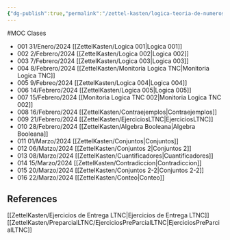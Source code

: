 ```yaml
---
{"dg-publish":true,"permalink":"/zettel-kasten/logica-teoria-de-numeros-y-conjuntos/"}
---
```


#MOC 
Clases
- 001 31/Enero/2024 [[ZettelKasten/Logica 001\|Logica 001]]
- 002 2/Febrero/2024 [[ZettelKasten/Logica 002\|Logica 002]]
- 003 7/Febrero/2024 [[ZettelKasten/Logica 003\|Logica 003]]
- 004 8/Febrero/2024 [[ZettelKasten/Monitoria Logica TNC\|Monitoria Logica TNC]]
- 005 9/Febreo/2024 [[ZettelKasten/Logica 004\|Logica 004]]
- 006 14/Febrero/2024 [[ZettelKasten/Logica 005\|Logica 005]]
- 007 15/Febrero/2024 [[Monitoria Logica TNC 002\|Monitoria Logica TNC 002]]
- 008 16/Febrero/2024 [[ZettelKasten/Contraejemplos\|Contraejemplos]]
- 009 21/Febrero/2024 [[ZettelKasten/EjerciciosLTNC\|EjerciciosLTNC]]
- 010 28/Febrero/2024 [[ZettelKasten/Algebra Booleana\|Algebra Booleana]]
- 011 01/Marzo/2024 [[ZettelKasten/Conjuntos\|Conjuntos]]
- 012 06/Matzo/2024 [[ZettelKasten/Conjuntos 2\|Conjuntos 2]]
- 013 08/Marzo/2024 [[ZettelKasten/Cuantificadores\|Cuantificadores]]
- 014 15/Marzo/2024 [[ZettelKasten/Contradiccion\|Contradiccion]]
- 015 20/Marzo/2024 [[ZettelKasten/Conjuntos 2-2\|Conjuntos 2-2]]
- 016 22/Marzo/2024 [[ZettelKasten/Conteo\|Conteo]]
## References
 [[ZettelKasten/Ejercicios de Entrega LTNC\|Ejercicios de Entrega LTNC]]
 [[ZettelKasten/PreparcialLTNC/EjerciciosPreParcialLTNC\|EjerciciosPreParcialLTNC]]
